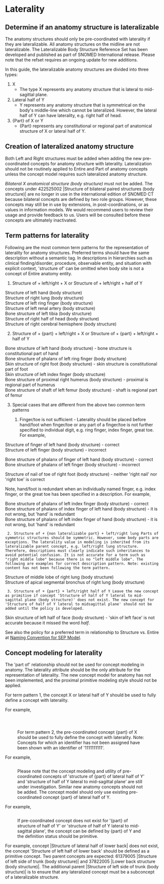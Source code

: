 # Laterality

## Determine if an anatomy structure is lateralizable

The anatomy structures should only be pre-coordinated with laterality if they are lateralizable. All anatomy structures on the midline are not lateralizable. The Lateralizable Body Structure Reference Set has been developed and published as part of SNOMED International release. Please note that the refset requires an ongoing update for new additions.

In this guide, the lateralizable anatomy structures are divided into three types:

  1. X 
     * The type X represents any anatomy structure that is lateral to mid-sagittal plane.
  2. Lateral half of Y 
     * Y represents any anatomy structure that is symmetrical on the body's middle-line which cannot be lateralized. However, the lateral half of Y can have laterality, e.g. right half of head.
  3. {Part} of X or Y 
     * {Part} represents any constitutional or regional part of anatomical structure of X or lateral half of Y.

## Creation of lateralized anatomy structure

Both Left and Right structures must be added when adding the new pre-coordinated concepts for anatomy structure with laterality. Lateralization should not be routinely applied to Entire and Part of anatomy concepts unless the concept model requires such lateralized anatomy structure. 

 _Bilateral X anatomical structure (body structure)_ must not be added. The concepts under 422525002 |Structure of bilateral paired structures (body structure)| are no longer in use in the international edition of SNOMED CT because bilateral concepts are defined by two role groups. However, these concepts may still be in use by extensions, in post-coordinations, or as values in information models. We would recommend users to review their usage and provide feedback to us. Users will be consulted before these concepts are ultimately inactivated. 

## Term patterns for laterality

Following are the most common term patterns for the representation of laterality for anatomy structures. Preferred terms should have the same description without a semantic tag. In descriptions in hierarchies such as clinical finding/disorder, procedure, observable entity, and situation with explicit context, 'structure of' can be omitted when body site is not a concept of Entire anatomy entity.

  1. Structure of + left/right + X or Structure of + left/right + half of Y 

Structure of left hand (body structure)   
Structure of right lung (body structure)  
Structure of left ring finger (body structure)  
Structure of left renal artery (body structure)  
Bone structure of left tibia (body structure)  
Structure of right half of head (body structure)  
Structure of right cerebral hemisphere (body structure)

  

  2. Structure of + {part} + left/right + X or Structure of + {part} + left/right + half of Y

Bone structure of left hand (body structure) - bone structure is constitutional part of hand  
Bone structure of phalanx of left ring finger (body structure)  
Skin structure of right foot (body structure) - skin structure is constitutional part of foot  
Skin structure of left index finger (body structure)  
Bone structure of proximal right humerus (body structure) - proximal is regional part of humerus  
Bone structure of shaft of left femur (body structure) - shaft is regional part of femur  

  3. Special cases that are different from the above two common term patterns

     1. Finger/toe is not sufficient - Laterality should be placed before hand/foot when finger/toe or any part of a finger/toe is not further specified to individual digit, e.g. ring finger, index finger, great toe. For example, 

Structure of finger of left hand (body structure) - correct  
Structure of left finger (body structure) - incorrect  
  
Bone structure of phalanx of finger of left hand (body structure) - correct  
Bone structure of phalanx of left finger (body structure) - incorrect  
  
Structure of nail of toe of right foot (body structure) - neither 'right nail' nor 'right toe' is correct

Note, hand/foot is redundant when an individually named finger, e.g. index finger, or the great toe has been specified in a description. For example,

Bone structure of phalanx of left index finger (body structure) - correct  
Bone structure of phalanx of index finger of left hand (body structure) - it is not wrong, but 'hand' is redundant  
Bone structure of phalanx of left index finger of hand (body structure) - it is not wrong, but 'hand' is redundant

     2. Structure of + {non lateralizable part} + left/right lung Parts of symmetric structures should be symmetric. However, some body parts are exceptions. The laterality value in modeling is inherited from its lateralizable parent concept, e.g. left/right lung structure. Therefore, descriptions must clearly indicate such inheritances to avoid potential confusion. It is not accurate for a term such as "right middle lobe" because there is no "left middle lobe". The following are examples for correct description pattern. Note: existing content has not been following the term pattern.

Structure of middle lobe of right lung (body structure)   
Structure of apical segmental bronchus of right lung (body structure)

  

     3. Structure of + {part} + left/right half of Y Leave the new concept as primitive if concept 'Structure of half of Y lateral to mid-sagittal plane (body structure)' does not exist. The new concept for 'Structure of half of Y lateral to midsagittal plane' should not be added until the policy is developed.

Skin structure of left half of face (body structure) - 'skin of left face' is not accurate because it missed the word _half_. 

See also the policy for a preferred term in relationship to Structure vs. Entire at [Naming Convention for SEP Model](https://confluence.ihtsdotools.org/display/WIPEG/Naming+Convention+for+SEP+Model).

## Concept modeling for laterality

The 'part of' relationship should not be used for concept modeling in anatomy. The laterality attribute should be the only attribute for the representation of laterality. The new concept model for anatomy has not been implemented, and the proximal primitive modeling style should not be applied. 

For term pattern 1, the concept X or lateral half of Y should be used to fully define a concept with laterality.

For example, 

<figure><img src="images/174690326.png" alt="" title=""></figure>

  

<figure><img src="images/174690327.png" alt="" title=""></figure>

  

<figure><img src="images/174690328.png" alt="" title=""><figcaption><p>For term pattern 2, the pre-coordinated concept {part} of X should be used to fully define the concept with laterality. Note: Concepts for which an identifier has not been assigned have been shown with an identifier of '1111111111'.</p></figcaption></figure>

For example, 

<figure><img src="images/174690329.png" alt="" title=""><figcaption><p>Please note that the concept modeling and utility of pre-coordinated concepts of 'structure of {part} of lateral half of Y' and 'structure of half of Y lateral to mid-sagittal plane' are still under investigation. Similar new anatomy concepts should not be added. The concept model should only use existing pre-coordinated concept {part} of lateral half of Y.</p></figcaption></figure>

  

For example,

<figure><img src="images/174690330.png" alt="" title=""><figcaption><p>If pre-coordinated concept does not exist for '{part} of structure of half of Y' or 'structure of half of Y lateral to mid-sagittal plane', the concept can be defined by {part} of Y and the definition status should be primitive.</p></figcaption></figure>

For example, concept |Structure of lateral half of lower back| does not exist, the concept 'Structure of left half of lower back' should be defined as a primitive concept. Two parent concepts are expected: 61379005 |Structure of left side of trunk (body structure)| and 37822005 |Lower back structure (body structure)|. The additional parent |Structure of left side of trunk (body structure)| is to ensure that any lateralized concept must be a subconcept of a lateralizable structure. 

<figure><img src="images/174690331.png" alt="" title=""></figure>

  

